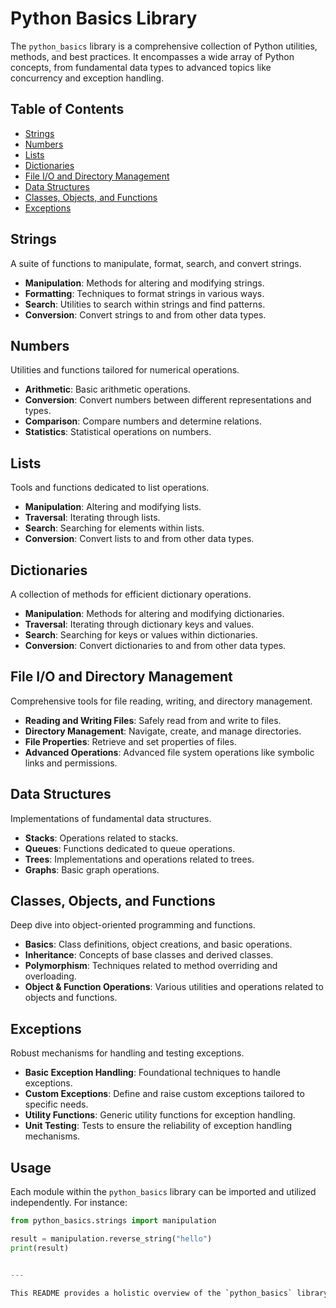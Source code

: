 # Python Basics Library

The `python_basics` library is a comprehensive collection of Python utilities, methods, and best practices. It encompasses a wide array of Python concepts, from fundamental data types to advanced topics like concurrency and exception handling.

## Table of Contents

- [Strings](#strings)
- [Numbers](#numbers)
- [Lists](#lists)
- [Dictionaries](#dictionaries)
- [File I/O and Directory Management](#file-io-and-directory-management)
- [Data Structures](#data-structures)
- [Classes, Objects, and Functions](#classes-objects-and-functions)
- [Exceptions](#exceptions)

## Strings

A suite of functions to manipulate, format, search, and convert strings.

- **Manipulation**: Methods for altering and modifying strings.
- **Formatting**: Techniques to format strings in various ways.
- **Search**: Utilities to search within strings and find patterns.
- **Conversion**: Convert strings to and from other data types.

## Numbers

Utilities and functions tailored for numerical operations.

- **Arithmetic**: Basic arithmetic operations.
- **Conversion**: Convert numbers between different representations and types.
- **Comparison**: Compare numbers and determine relations.
- **Statistics**: Statistical operations on numbers.

## Lists

Tools and functions dedicated to list operations.

- **Manipulation**: Altering and modifying lists.
- **Traversal**: Iterating through lists.
- **Search**: Searching for elements within lists.
- **Conversion**: Convert lists to and from other data types.

## Dictionaries

A collection of methods for efficient dictionary operations.

- **Manipulation**: Methods for altering and modifying dictionaries.
- **Traversal**: Iterating through dictionary keys and values.
- **Search**: Searching for keys or values within dictionaries.
- **Conversion**: Convert dictionaries to and from other data types.

## File I/O and Directory Management

Comprehensive tools for file reading, writing, and directory management.

- **Reading and Writing Files**: Safely read from and write to files.
- **Directory Management**: Navigate, create, and manage directories.
- **File Properties**: Retrieve and set properties of files.
- **Advanced Operations**: Advanced file system operations like symbolic links and permissions.

## Data Structures

Implementations of fundamental data structures.

- **Stacks**: Operations related to stacks.
- **Queues**: Functions dedicated to queue operations.
- **Trees**: Implementations and operations related to trees.
- **Graphs**: Basic graph operations.

## Classes, Objects, and Functions

Deep dive into object-oriented programming and functions.

- **Basics**: Class definitions, object creations, and basic operations.
- **Inheritance**: Concepts of base classes and derived classes.
- **Polymorphism**: Techniques related to method overriding and overloading.
- **Object & Function Operations**: Various utilities and operations related to objects and functions.

## Exceptions

Robust mechanisms for handling and testing exceptions.

- **Basic Exception Handling**: Foundational techniques to handle exceptions.
- **Custom Exceptions**: Define and raise custom exceptions tailored to specific needs.
- **Utility Functions**: Generic utility functions for exception handling.
- **Unit Testing**: Tests to ensure the reliability of exception handling mechanisms.

## Usage

Each module within the `python_basics` library can be imported and utilized independently. For instance:

```python
from python_basics.strings import manipulation

result = manipulation.reverse_string("hello")
print(result)


---

This README provides a holistic overview of the `python_basics` library, detailing each module's purpose and the functionalities they offer. If you'd like any additional information, modifications, or details, please let me know!
